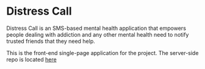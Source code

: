 # Distress Call

Distress Call is an SMS-based mental health application that empowers people dealing with addiction and any other mental health need to notify trusted friends that they need help.

This is the front-end single-page application for the project. The server-side repo is located [here](https://github.com/tsengsational/distress-call-api)
